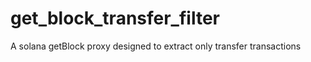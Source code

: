 # get_block_transfer_filter

A solana getBlock proxy designed to extract only transfer transactions

